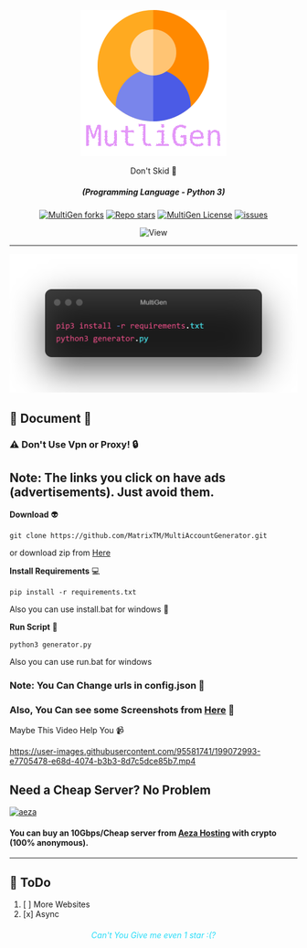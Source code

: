 <p align="center"><img src="images/02.png" alt="MultiGen"></p>
<div align="center" style="margin-top: 0;">
   <p>Don't Skid 👀</p>
</div>
<em><h5 align="center">(Programming Language - Python 3)</h5></em>
<p align="center">
<a href="#"><img alt="MultiGen forks" src="https://img.shields.io/github/forks/BlackSnowDot/MultiAccountGenerator?style=for-the-badge"></a>
<a href="#"><img alt="Repo stars" src="https://img.shields.io/github/stars/BlackSnowDot/MultiAccountGenerator?style=for-the-badge&color=yellow"></a>
<a href="#"><img alt="MultiGen License" src="https://img.shields.io/github/license/BlackSnowDot/MultiAccountGenerator?color=orange&style=for-the-badge"></a>
<a href="https://github.com/BlackSnowDot/MultiAccountGenerator/issues"><img alt="issues" src="https://img.shields.io/github/issues/BlackSnowDot/MultiAccountGenerator?color=purple&style=for-the-badge"></a>
<p align="center"><img src="https://views.whatilearened.today/views/github/BlackSnowDot/MultiAccountGenerator.svg" width="80px" height="28px" alt="View"></p>

---

<p align="center"><img src="images/01.png" width="1040" alt="outlook"></p>


## 📝 Document 👀
### ⚠️ Don't Use Vpn or Proxy! 🔒
## Note: The links you click on have ads (advertisements). Just avoid them.

**Download** 👽
```
git clone https://github.com/MatrixTM/MultiAccountGenerator.git
```
or download zip from [Here](https://github.com/MatrixTM/MultiAccountGenerator/archive/refs/heads/main.zip)

**Install Requirements** 💻

```
pip install -r requirements.txt
```
Also you can use install.bat for windows 💸

**Run Script** 🚀
```shell
python3 generator.py
```
Also you can use run.bat for windows

### Note: You Can Change urls in config.json 📝
### Also, You Can see some Screenshots from [Here](https://github.com/BlackSnowDot/MultiAccountGenerator/tree/main/screenshots) 📸

Maybe This Video Help You 📹

https://user-images.githubusercontent.com/95581741/199072993-e7705478-e68d-4074-b3b3-8d7c5dce85b7.mp4


## Need a Cheap Server? No Problem

<a href="https://my-aeza.net/?ref=375036"><img src="https://github.com/user-attachments/assets/f875428b-cb35-442d-8dce-cdc5ead4ffbd" width="728" height="90" alt="aeza"></a>

#### You can buy an 10Gbps/Cheap server from [Aeza Hosting](https://my-aeza.net/?ref=375036) with crypto (100% anonymous).

---
## 📝 ToDo

1. [ ] More Websites
2. [x] Async

<h6 align="center" style="color: #25DCF9">Can't You Give me even 1 star :(?</h6>
